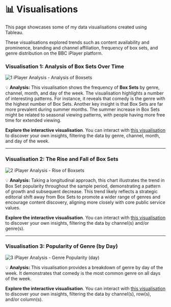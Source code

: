 # 📊 Visualisations

This page showcases some of my data visualisations created using Tableau.

These visualisations explored trends such as content availability and prominence, branding and channel affiliation, frequency of box sets, and genre distribution on the BBC iPlayer platform.

### Visualisation 1: Analysis of Box Sets Over Time

![1 iPlayer Analysis - Analysis of Boxsets](https://github.com/user-attachments/assets/534d754b-5497-4f0f-8356-93534a2a992b)


💡 **Analysis:** This visualisation shows the frequency of **Box Sets** by genre, channel, month, and day of the week. The visualisation highlights a number of interesting patterns. For instance, it reveals that comedy is the genre with the highest number of Box Sets. Another key insight is that Box Sets are far more prevalent during summer months. The summer increase in Box Sets might be related to seasonal viewing patterns, with people having more free time for extended viewing.  

**Explore the interactive visualisation**. You can interact with [this visualisation](https://public.tableau.com/shared/QZ6383WF9?:display_count=n&:origin=viz_share_link) to discover your own insights, filtering the data by genre, channel, month, and day of the week.

---

### Visualisation 2: The Rise and Fall of Box Sets

![2 iPlayer Analysis - Rise of Boxsets](https://github.com/user-attachments/assets/61a376f9-d97c-4eed-8b50-b3d6b33dd7d1)


💡 **Analysis:** Taking a longitudinal approach, this chart illustrates the trend in Box Set popularity throughout the sample period, demonstrating a pattern of growth and subsequent decrease. This trend likely reflects a strategic editorial shift away from Box Sets to promote a wider range of genres and encourage content discovery, aligning more closely with core public service values.

**Explore the interactive visualisation**. You can interact with [this visualisation](https://public.tableau.com/shared/KC8CNN4ST?:display_count=n&:origin=viz_share_link) to discover your own insights, filtering the data by channel(s) and/or genre(s).

---

### Visualisation 3: Popularity of Genre (by Day)

![3 iPlayer Analysis - Genre Popularity (day)](https://github.com/user-attachments/assets/aee5de9c-74d9-49ec-931c-179b1ad08865)



💡 **Analysis:** This visualisation provides a breakdown of genre by day of the week. It demonstrates that comedy is the most common genre on all days of the week. 

**Explore the interactive visualisation**. You can interact with [this visualisation](https://public.tableau.com/shared/KD9726RGP?:display_count=n&:origin=viz_share_link) to discover your own insights, filtering the data by channel(s), row(s), and/or column(s).
